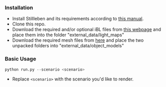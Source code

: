 ### Installation

- Install Stillleben and its requirements according to [this manual](https://git.ais.uni-bonn.de/schwarzm/stillleben/-/blob/master/doc/installation.rst).
- Clone this repo.
- Download the required and/or optional iBL files from [this webpage](http://www.hdrlabs.com/sibl/archive.html) and place them into the folder "external_data/light_maps"
- Download the required mesh files from [here](https://uni-bonn.sciebo.de/s/PsEd2HWUsIfvHte) and place the two unpacked folders into "external_data/object_models"


### Basic Usage

```python
python run.py --scenario <scenario>
```

- Replace `<scenario>` with the scenario you'd like to render.